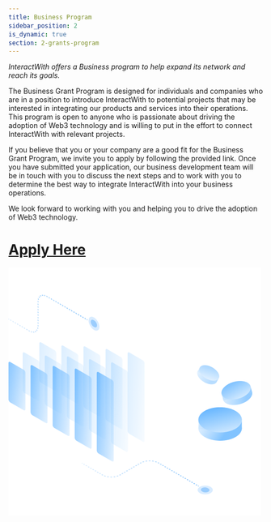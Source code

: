 ```yaml
---
title: Business Program
sidebar_position: 2
is_dynamic: true
section: 2-grants-program
---
```

*InteractWith offers a Business program to help expand its network and reach its goals.*

The Business Grant Program is designed for individuals and companies who are in a position to introduce InteractWith to potential projects that may be interested in integrating our products and services into their operations. This program is open to anyone who is passionate about driving the adoption of Web3 technology and is willing to put in the effort to connect InteractWith with relevant projects.

If you believe that you or your company are a good fit for the Business Grant Program, we invite you to apply by following the provided link. Once you have submitted your application, our business development team will be in touch with you to discuss the next steps and to work with you to determine the best way to integrate InteractWith into your business operations. 

We look forward to working with you and helping you to drive the adoption of Web3 technology.

# [Apply Here](https://interactwith.com/community/grants/business_program)

![](businessprogram.343e9a0ddebb5ee3ef64.png)
